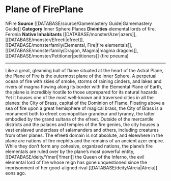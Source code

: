 ﻿---
alignment: N
element: Fire
id: '6'
name: Plane of Fire
plane_category: Inner Sphere Planes
rarity: Common
source: '[[DATABASE/source/Gamemastery Guide|Gamemastery Guide]]'
trait:
- '[[DATABASE/trait/Fire|Fire]]'
type: Plane

---
# Plane of Fire<span class="item-type">Plane</span>

<span class="trait-alignment item-trait">N</span><span class="item-trait">Fire</span>
**Source** [[DATABASE/source/Gamemastery Guide|Gamemastery Guide]]
**Category** Inner Sphere Planes
**Divinities** elemental lords of fire, Feronia
**Native Inhabitants** [[DATABASE/monster/Azer|azers]], [[DATABASE/monster/Efreeti|efreet]], [[DATABASE/monsterfamily/Elemental, Fire|fire elementals]], [[DATABASE/monsterfamily/Dragon, Magma|magma dragons]], [[DATABASE/monster/Petitioner|petitioners]] (fire pneuma)

---
Like a great, gleaming ball of flame situated at the heart of the Astral Plane, the Plane of Fire is the outermost plane of the Inner Sphere. A perpetual ocean of fire with skies of smoke, storms of raining cinders, and lakes and rivers of magma flowing along its border with the Elemental Plane of Earth, the plane is incredibly hostile to those unprepared for its natural hazards. Yet it houses one of the most well-known and traversed cities in all the planes: the City of Brass, capital of the Dominion of Flame. Floating above a sea of fire upon a great hemisphere of magical brass, the City of Brass is a monument both to efreet cosmopolitan grandeur and tyranny, the latter embodied by the grand sultana of the efreet. Outside of the mercantile districts and the palaces and temples of the fire genies, the city houses a vast enslaved underclass of salamanders and others, including creatures from other planes.
 The efreeti domain is not absolute, and elsewhere in the plane are nations of fire mephits and the remains of an ancient azer empire. While they don’t form any cohesive, organized nations, the plane’s fire elementals are ruled over by the plane’s most powerful entity, [[DATABASE/deity/Ymeri|Ymeri]] the Queen of the Inferno, the evil elemental lord of fire whose reign has gone unquestioned since the imprisonment of her good-aligned rival [[DATABASE/deity/Atreia|Atreia]] eons ago.